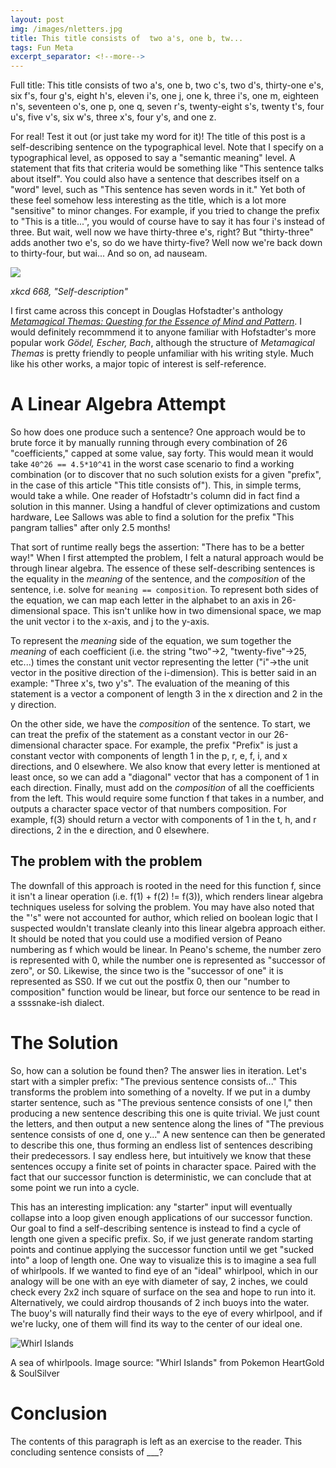 ```yaml
---
layout: post
img: /images/nletters.jpg
title: This title consists of  two a's, one b, tw...
tags: Fun Meta
excerpt_separator: <!--more-->
---
```

Full title: This title consists of two a's, one b, two c's, two d's, thirty-one e's, six f's, four g's, eight h's, eleven i's, one j, one k, three i's, one m, eighteen n's, seventeen o's, one p, one q, seven r's, twenty-eight s's, twenty t's, four u's, five v's, six w's, three x's, four y's, and one z.

For real! Test it out (or just take my word for it)! <!--more--> The title of this post is a self-describing sentence on the typographical level. Note that I specify on a typographical level, as opposed to say a "semantic meaning" level. A statement that fits that criteria would be something like "This sentence talks about itself". You could also have a sentence that describes itself on a "word" level, such as "This sentence has seven words in it." Yet both of these feel somehow less interesting as the title, which is a lot more "sensitive" to minor changes. For example, if you tried to change the prefix to "This is a title...", you would of course have to say it has four i's instead of three. But wait, well now we have thirty-three e's, right? But "thirty-three" adds another two e's, so do we have thirty-five? Well now we're back down to thirty-four, but wai... And so on, ad nauseam.

[![](https://imgs.xkcd.com/comics/self_description.png)](https://www.xkcd.com/688/)

*xkcd 668, "Self-description"*

I first came across this concept in Douglas Hofstadter's anthology [*Metamagical Themas: Questing for the Essence of Mind and Pattern*](https://en.wikipedia.org/wiki/Metamagical_Themas). I would definitely recommmend it to anyone familiar with Hofstadter's more popular work *Gödel, Escher, Bach*, although the structure of *Metamagical Themas* is pretty friendly to people unfamiliar with his writing style. Much like his other works, a major topic of interest is self-reference.

# A Linear Algebra Attempt

So how does one produce such a sentence? One approach would be to brute force it by manually running through every combination of 26 "coefficients," capped at some value, say forty. This would mean it would take ``40^26 == 4.5*10^41`` in the worst case scenario to find a working combination (or to discover that no such solution exists for a given "prefix", in the case of this article "This title consists of"). This, in simple terms, would take a while. One reader of Hofstadtr's column did in fact find a solution in this manner. Using a handful of clever optimizations and custom hardware, Lee Sallows was able to find a solution for the prefix "This pangram tallies" after only 2.5 months!

That sort of runtime really begs the assertion: "There has to be a better way!" When I first attempted the problem, I felt a natural approach would be through linear algebra. The essence of these self-describing sentences is the equality in the *meaning* of the sentence, and the *composition* of the sentence, i.e. solve for `meaning == composition`. To represent both sides of the equation, we can map each letter in the alphabet to an axis in 26-dimensional space. This isn't unlike how in two dimensional space, we map the unit vector i to the x-axis, and j to the y-axis.

To represent the *meaning* side of the equation, we sum together the *meaning* of each coefficient (i.e. the string "two"->2, "twenty-five"->25, etc...) times the constant unit vector representing the letter ("i"->the unit vector in the positive direction of the i-dimension). This is better said in an example: "Three x's, two y's". The evaluation of the meaning of this statement is a vector a component of length 3 in the x direction and 2 in the y direction.

On the other side, we have the *composition* of the sentence. To start, we can treat the prefix of the statement as a constant vector in our 26-dimensional character space. For example, the prefix "Prefix" is just a constant vector with components of length 1 in the p, r, e, f, i, and x directions, and 0 elsewhere. We also know that every letter is mentioned at least once, so we can add a "diagonal" vector that has a component of 1 in each direction. Finally, must add on the *composition* of all the coefficients from the left. This would require some function f that takes in a number, and outputs a character space vector of that numbers composition. For example, f(3) should return a vector with components of 1 in the t, h, and r directions, 2 in the e direction, and 0 elsewhere.

## The problem with the problem

The downfall of this approach is rooted in the need for this function f, since it isn't a linear operation (i.e. f(1) + f(2) != f(3)), which renders linear algebra techniques useless for solving the problem. You may have also noted that the "'s" were not accounted for author, which relied on boolean logic that I suspected wouldn't translate cleanly into this linear algebra approach either. It should be noted that you could use a modified version of Peano numbering as f which would be linear. In Peano's scheme, the number zero is represented with 0, while the number one is represented as "successor of zero", or S0. Likewise, the since two is the "successor of one" it is represented as SS0. If we cut out the postfix 0, then our "number to composition" function would be linear, but force our sentence to be read in a ssssnake-ish dialect.

# The Solution
So, how can a solution be found then? The answer lies in iteration. Let's start with a simpler prefix: "The previous sentence consists of..." This transforms the problem into something of a novelty. If we put in a dumby starter sentence, such as "The previous sentence consists of one l," then producing a new sentence describing this one is quite trivial. We just count the letters, and then output a new sentence along the lines of "The previous sentence consists of one d, one y..." A new sentence can then be generated to describe this one, thus forming an endless list of sentences describing their predecessors. I say endless here, but intuitively we know that these sentences occupy a finite set of points in character space. Paired with the fact that our successor function is deterministic, we can conclude that at some point we run into a cycle.

This has an interesting implication: any "starter" input will eventually collapse into a loop given enough applications of our successor function. Our goal to find a self-describing sentence is instead to find a cycle of length one given a specific prefix. So, if we just generate random starting points and continue applying the successor function until we get "sucked into" a loop of length one. One way to visualize this is to imagine a sea full of whirlpools. If we wanted to find eye of an "ideal" whirlpool, which in our analogy will be one with an eye with diameter of say, 2 inches, we could check every 2x2 inch square of surface on the sea and hope to run into it. Alternatively, we could airdrop thousands of 2 inch buoys into the water. The buoy's will naturally find their ways to the eye of every whirlpool, and if we're lucky, one of them will find its way to the center of our ideal one.

![Whirl Islands](https://proxy.duckduckgo.com/iu/?u=https%3A%2F%2Fcdn.bulbagarden.net%2Fupload%2F1%2F19%2FHGSS_Whirl_Islands-Day.png&f=1)

A sea of whirlpools. Image source: "Whirl Islands" from Pokemon HeartGold & SoulSilver

# Conclusion

The contents of this paragraph is left as an exercise to the reader. This concluding sentence consists of ___?
